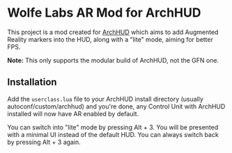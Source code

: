 # Wolfe Labs AR Mod for ArchHUD

This project is a mod created for [ArchHUD](https://github.com/Archaegeo/Archaegeo-Orbital-Hud) which aims to add Augmented Reality markers into the HUD, along with a "lite" mode, aiming for better FPS.

**Note:** This only supports the modular build of ArchHUD, not the GFN one.

## Installation

Add the `userclass.lua` file to your ArchHUD install directory (usually autoconf/custom/archhud) and you're done, any Control Unit with ArchHUD installed will now have AR enabled by default.

You can switch into "lite" mode by pressing Alt + 3. You will be presented with a minimal UI instead of the default HUD. You can always switch back by pressing Alt + 3 again.
